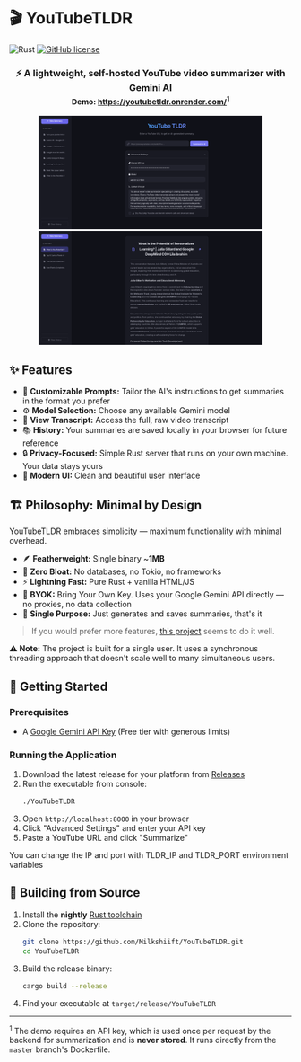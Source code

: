 # 🎬 YouTubeTLDR

![Rust](https://img.shields.io/badge/Rust-lang-000000.svg?style=flat&logo=rust)
[![GitHub license](https://img.shields.io/badge/license-MIT-blue.svg)](https://github.com/milkshiift/YouTubeTLDR/blob/master/LICENSE)

<div align="center">
<h3>⚡ A lightweight, self-hosted YouTube video summarizer with Gemini AI<br><sub>Demo: <a href="https://youtubetldr.onrender.com/">https://youtubetldr.onrender.com/</a><sup>1</sup></sub></h3>
<img src="/assets/mainScreenshot.png" width="400" alt="New summary page screenshot">
<img src="/assets/summaryScreenshot.png" width="400" alt="Summary screenshot">
</div>

## ✨ Features

*   🎯 **Customizable Prompts:** Tailor the AI's instructions to get summaries in the format you prefer
* ⚙️ **Model Selection:** Choose any available Gemini model
* 📝 **View Transcript:** Access the full, raw video transcript
*   📚 **History:** Your summaries are saved locally in your browser for future reference
*   🔒 **Privacy-Focused:** Simple Rust server that runs on your own machine. Your data stays yours
*   🎨 **Modern UI:** Clean and beautiful user interface

## 🏗️ Philosophy: Minimal by Design

YouTubeTLDR embraces simplicity — maximum functionality with minimal overhead.

*   🪶 **Featherweight:** Single binary ~**1MB**
*   🚫 **Zero Bloat:** No databases, no Tokio, no frameworks
*   ⚡ **Lightning Fast:** Pure Rust + vanilla HTML/JS
*   🔑 **BYOK:** Bring Your Own Key. Uses your Google Gemini API directly — no proxies, no data collection
*   🎯 **Single Purpose:** Just generates and saves summaries, that's it

> If you would prefer more features, [this project](https://github.com/DevRico003/youtube_summarizer) seems to do it well.

**⚠️ Note:** The project is built for a single user. It uses a synchronous threading approach that doesn't scale well to many simultaneous users.

## 🚀 Getting Started

### Prerequisites

*   A [Google Gemini API Key](https://aistudio.google.com/app/apikey) (Free tier with generous limits)

### Running the Application

1.  Download the latest release for your platform from [Releases](https://github.com/Milkshiift/YouTubeTLDR/releases)
2.  Run the executable from console:
    ```bash
    ./YouTubeTLDR
    ```
3.  Open `http://localhost:8000` in your browser
4.  Click "Advanced Settings" and enter your API key
5.  Paste a YouTube URL and click "Summarize"

You can change the IP and port with TLDR_IP and TLDR_PORT environment variables

## 🔨 Building from Source

1.  Install the **nightly** [Rust toolchain](https://www.rust-lang.org/tools/install)
2.  Clone the repository:
    ```bash
    git clone https://github.com/Milkshiift/YouTubeTLDR.git
    cd YouTubeTLDR
    ```
3.  Build the release binary:
    ```bash
    cargo build --release
    ```
4.  Find your executable at `target/release/YouTubeTLDR`

---

<sup>1</sup> The demo requires an API key, which is used once per request by the backend for summarization and is **never stored**. It runs directly from the `master` branch's Dockerfile.